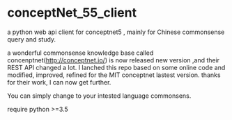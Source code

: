 # conceptNet_55_client
a python web api client for conceptnet5 , mainly for Chinese commonsense query and study.

a wonderful commonsense knowledge base called concenptnet(http://conceptnet.io/) is now released new version ,and their REST API changed a lot. 
I lanched this repo based on some online code and modified, improved, refined for  the MIT conceptnet lastest version. 
thanks for their work, I can now get further.

You can simply change to your intested language commonsens.

require python >=3.5
